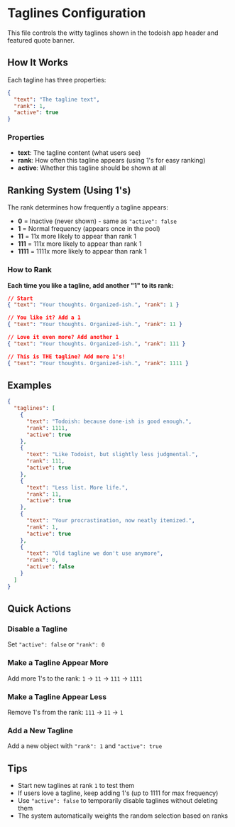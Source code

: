 # Taglines Configuration

This file controls the witty taglines shown in the todoish app header and featured quote banner.

## How It Works

Each tagline has three properties:

```json
{
  "text": "The tagline text",
  "rank": 1,
  "active": true
}
```

### Properties

- **text**: The tagline content (what users see)
- **rank**: How often this tagline appears (using 1's for easy ranking)
- **active**: Whether this tagline should be shown at all

## Ranking System (Using 1's)

The rank determines how frequently a tagline appears:

- **0** = Inactive (never shown) - same as `"active": false`
- **1** = Normal frequency (appears once in the pool)
- **11** = 11x more likely to appear than rank 1
- **111** = 111x more likely to appear than rank 1
- **1111** = 1111x more likely to appear than rank 1

### How to Rank

**Each time you like a tagline, add another "1" to its rank:**

```json
// Start
{ "text": "Your thoughts. Organized-ish.", "rank": 1 }

// You like it? Add a 1
{ "text": "Your thoughts. Organized-ish.", "rank": 11 }

// Love it even more? Add another 1
{ "text": "Your thoughts. Organized-ish.", "rank": 111 }

// This is THE tagline? Add more 1's!
{ "text": "Your thoughts. Organized-ish.", "rank": 1111 }
```

## Examples

```json
{
  "taglines": [
    {
      "text": "Todoish: because done-ish is good enough.",
      "rank": 1111,
      "active": true
    },
    {
      "text": "Like Todoist, but slightly less judgmental.",
      "rank": 111,
      "active": true
    },
    {
      "text": "Less list. More life.",
      "rank": 11,
      "active": true
    },
    {
      "text": "Your procrastination, now neatly itemized.",
      "rank": 1,
      "active": true
    },
    {
      "text": "Old tagline we don't use anymore",
      "rank": 0,
      "active": false
    }
  ]
}
```

## Quick Actions

### Disable a Tagline

Set `"active": false` or `"rank": 0`

### Make a Tagline Appear More

Add more 1's to the rank: `1` → `11` → `111` → `1111`

### Make a Tagline Appear Less

Remove 1's from the rank: `111` → `11` → `1`

### Add a New Tagline

Add a new object with `"rank": 1` and `"active": true`

## Tips

- Start new taglines at rank `1` to test them
- If users love a tagline, keep adding 1's (up to 1111 for max frequency)
- Use `"active": false` to temporarily disable taglines without deleting them
- The system automatically weights the random selection based on ranks
